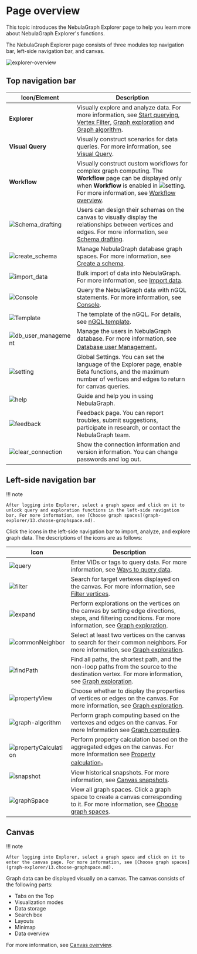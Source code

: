 # Page overview

This topic introduces the NebulaGraph Explorer page to help you learn more about NebulaGraph Explorer's functions.

The NebulaGraph Explorer page consists of three modules top navigation bar, left-side navigation bar, and canvas. 

![explorer-overview](https://docs-cdn.nebula-graph.com.cn/figures/ex-overview-230105-en.png)

## Top navigation bar

| Icon/Element                                                    | Description                                                 |
| ------------------------------------------------------------ | ---------------------------------------------------- |
| **Explorer**                                                 | Visually explore and analyze data. For more information, see [Start querying](graph-explorer/ex-ug-query-exploration.md), [Vertex Filter](graph-explorer/node-filtering.md), [Graph exploration](graph-explorer/ex-ug-graph-exploration.md) and [Graph algorithm](graph-explorer/graph-algorithm.md).     |
| **Visual Query**                                             | Visually construct scenarios for data queries. For more information, see [Visual Query](12.query-visually.md).          |
| **Workflow** |  Visually construct custom workflows for complex graph computing. The **Workflow** page can be displayed only when **Workflow** is enabled in ![setting](https://docs-cdn.nebula-graph.com.cn/figures/navbar-setting-0105.png). For more information, see [Workflow overview](workflow/workflows.md). |
| ![Schema_drafting](https://docs-cdn.nebula-graph.com.cn/figures/schema_drafting_221110.png) | Users can design their schemas on the canvas to visually display the relationships between vertices and edges. For more information, see [Schema drafting](db-management/draft.md). |
| ![create_schema](https://docs-cdn.nebula-graph.com.cn/figures/studio-nav-schema.png) | Manage NebulaGraph database graph spaces. For more information, see [Create a schema](db-management/10.create-schema.md).       |
| ![import_data](https://docs-cdn.nebula-graph.com.cn/figures/studio-btn-download.png) | Bulk import of data into NebulaGraph. For more information, see [Import data](db-management/11.import-data.md).          |
| ![Console](https://docs-cdn.nebula-graph.com.cn/figures/nav-console2.png) | Query the NebulaGraph data with nGQL statements. For more information, see [Console](db-management/explorer-console.md). |
| ![Template](https://docs-cdn.nebula-graph.com.cn/figures/icon-navbar-queryTemplate.png)| The template of the nGQL. For details, see [nGQL template](db-management/ngql-template.md).|
| ![db_user_management](https://docs-cdn.nebula-graph.com.cn/figures/db_user_management_221024.png) | Manage the users in NebulaGraph database. For more information, see [Database user Management](db-management/dbuser_management.md)。 |
| ![setting](https://docs-cdn.nebula-graph.com.cn/figures/navbar-setting-0105.png) | Global Settings. You can set the language of the Explorer page, enable Beta functions, and the maximum number of vertices and edges to return for canvas queries.   |
| ![help](https://docs-cdn.nebula-graph.com.cn/figures/navbar-help.png) | Guide and help you in using NebulaGraph.          |
| ![feedback](https://docs-cdn.nebula-graph.com.cn/figures/navbar-feedback-230105.png) | Feedback page. You can report troubles, submit suggestions, participate in research, or contact the NebulaGraph team. |
| ![clear_connection](https://docs-cdn.nebula-graph.com.cn/figures/session_221024.png) | Show the connection information and version information. You can change passwords and log out.  |

## Left-side navigation bar

!!! note

    After logging into Explorer, select a graph space and click on it to unlock query and exploration functions in the left-side navigation bar. For more information, see [Choose graph spaces](graph-explorer/13.choose-graphspace.md).

Click the icons in the left-side navigation bar to import, analyze, and explore graph data. The descriptions of the icons are as follows:

| Icon  | Description |
| ----- | ---- |
| ![query](https://docs-cdn.nebula-graph.com.cn/figures/nav-query2.png) | Enter VIDs or tags to query data. For more information, see [Ways to query data](graph-explorer/ex-ug-query-exploration.md).     |
| ![filter](https://docs-cdn.nebula-graph.com.cn/figures/nav-filter.png) | Search for target vertexes displayed on the canvas. For more information, see [Filter vertices](graph-explorer/node-filtering.md).     |
| ![expand](https://docs-cdn.nebula-graph.com.cn/figures/nav-expand.png) | Perform explorations on the vertices on the canvas by setting edge directions, steps, and filtering conditions. For more information, see [Graph exploration](graph-explorer/ex-ug-graph-exploration.md).   |
| ![commonNeighbor](https://docs-cdn.nebula-graph.com.cn/figures/nav-commonNeighbor.png) | Select at least two vertices on the canvas to search for their common neighbors. For more information, see [Graph exploration](graph-explorer/ex-ug-graph-exploration.md).    |
| ![findPath](https://docs-cdn.nebula-graph.com.cn/figures/nav-findPath.png) | Find all paths, the shortest path, and the non-loop paths from the source to the destination vertex. For more information, see [Graph exploration](graph-explorer/ex-ug-graph-exploration.md).    |
| ![propertyView](https://docs-cdn.nebula-graph.com.cn/figures/nav-propertyView.png) | Choose whether to display the properties of vertices or edges on the canvas. For more information, see [Graph exploration](graph-explorer/ex-ug-graph-exploration.md).    |
| ![graph-algorithm](https://docs-cdn.nebula-graph.com.cn/figures/rightclickmenu-graphCalculation.png)| Perform graph computing based on the vertexes and edges on the canvas. For more Information see [Graph computing](graph-explorer/ex-ug-graph-exploration.md). |
| ![propertyCalculation](https://docs-cdn.nebula-graph.com.cn/figures/icon-nav-propertyCalculation.png)| Perform property calculation based on the aggregated edges on the canvas. For more Information see [Property calculation](graph-explorer/property-calculation.md)。 |
| ![snapshot](https://docs-cdn.nebula-graph.com.cn/figures/snapshot-history.png) | View historical snapshots. For more information, see [Canvas snapshots](canvas-operations/canvas-snapshot.md).     |
| ![graphSpace](https://docs-cdn.nebula-graph.com.cn/figures/nav-graphSpace.png) | View all graph spaces. Click a graph space to create a canvas corresponding to it. For more information, see [Choose graph spaces](graph-explorer/13.choose-graphspace.md).    |

## Canvas

!!! note

    After logging into Explorer, select a graph space and click on it to enter the canvas page. For more information, see [Choose graph spaces](graph-explorer/13.choose-graphspace.md).

Graph data can be displayed visually on a canvas. The canvas consists of the following parts:

- Tabs on the Top
- Visualization modes
- Data storage
- Search box
- Layouts
- Minimap
- Data overview

For more information, see [Canvas overview](canvas-operations/canvas-overview.md).